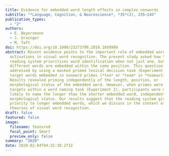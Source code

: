 ```yaml
---
title: Evidence for embedded word length effects in complex nonwords
subtitle: "*Language, Cognition, & Neuroscience*, *35*(2), 235–245"
publication_types:
  - "2"
authors:
  - E. Beyersmann
  - J. Grainger
  - M. Taft
doi: https://doi.org/10.1080/23273798.2019.1659989
abstract: Recent evidence points to the important role of embedded word
  activations in visual word recognition. The present study asked how the
  reading system prioritises word identification when not just one, but two
  different words are embedded within the same position. This question was
  addressed by using a masked primed lexical decision task (Experiment 1) with
  target words embedded in nonword primes (*tea* or *team* in *teamaction*).
  Results revealed priming independently of the length, position, or
  morphological status of the embedded word. However, when primes were used as
  targets within a word naming task (Experiment 2), participants were more
  likely to name the longer than the shorter embedded word, independent of
  morphological status. Our results suggest that the reading system gives
  priority to longer embedded words, which we discuss in the context of recent
  theories of visual word recognition.
draft: false
featured: false
image:
  filename: featured
  focal_point: Smart
  preview_only: false
summary: "2020"
date: 2020-02-04T04:32:30.271Z
---
```

